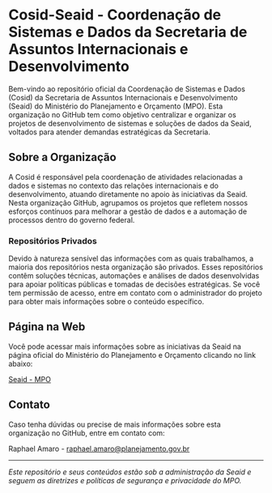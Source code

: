 # Cosid-Seaid - Coordenação de Sistemas e Dados da Secretaria de Assuntos Internacionais e Desenvolvimento

Bem-vindo ao repositório oficial da Coordenação de Sistemas e Dados (Cosid) da Secretaria de Assuntos Internacionais e Desenvolvimento (Seaid) do Ministério do Planejamento e Orçamento (MPO). Esta organização no GitHub tem como objetivo centralizar e organizar os projetos de desenvolvimento de sistemas e soluções de dados da Seaid, voltados para atender demandas estratégicas da Secretaria.

## Sobre a Organização

A Cosid é responsável pela coordenação de atividades relacionadas a dados e sistemas no contexto das relações internacionais e do desenvolvimento, atuando diretamente no apoio às iniciativas da Seaid. Nesta organização GitHub, agrupamos os projetos que refletem nossos esforços contínuos para melhorar a gestão de dados e a automação de processos dentro do governo federal.

### Repositórios Privados

Devido à natureza sensível das informações com as quais trabalhamos, a maioria dos repositórios nesta organização são privados. Esses repositórios contêm soluções técnicas, automações e análises de dados desenvolvidas para apoiar políticas públicas e tomadas de decisões estratégicas. Se você tem permissão de acesso, entre em contato com o administrador do projeto para obter mais informações sobre o conteúdo específico.

## Página na Web

Você pode acessar mais informações sobre as iniciativas da Seaid na página oficial do Ministério do Planejamento e Orçamento clicando no link abaixo:

[Seaid - MPO](https://www.gov.br/planejamento/pt-br/assuntos/assuntos-internacionais-e-desenvolvimento)

## Contato

Caso tenha dúvidas ou precise de mais informações sobre esta organização no GitHub, entre em contato com:

Raphael Amaro - [raphael.amaro@planejamento.gov.br](mailto:raphael.amaro@planejamento.gov.br)

---

*Este repositório e seus conteúdos estão sob a administração da Seaid e seguem as diretrizes e políticas de segurança e privacidade do MPO.*
